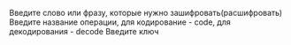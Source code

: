 Введите слово или фразу, которые нужно зашифровать(раcшифровать)
Введите название операции, для кодирование - code, для декодирования - decode
Введите ключ

